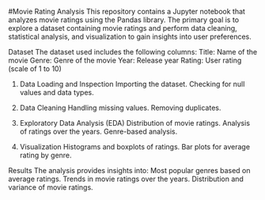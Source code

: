 #Movie Rating Analysis
This repository contains a Jupyter notebook that analyzes movie ratings using the Pandas library. The primary goal is to explore a dataset containing movie ratings and perform data cleaning, statistical analysis, and visualization to gain insights into user preferences.

Dataset
The dataset used includes the following columns:
Title: Name of the movie
Genre: Genre of the movie
Year: Release year
Rating: User rating (scale of 1 to 10)

1. Data Loading and Inspection
Importing the dataset.
Checking for null values and data types.

2. Data Cleaning
Handling missing values.
Removing duplicates.

3. Exploratory Data Analysis (EDA)
Distribution of movie ratings.
Analysis of ratings over the years. Genre-based analysis.

4. Visualization
Histograms and boxplots of ratings.
Bar plots for average rating by genre.

Results
The analysis provides insights into:
Most popular genres based on average ratings.
Trends in movie ratings over the years.
Distribution and variance of movie ratings.
